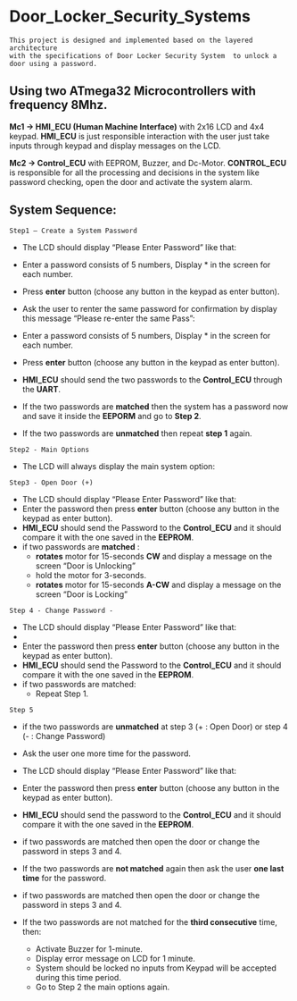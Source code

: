 # Door_Locker_Security_Systems
```
This project is designed and implemented based on the layered architecture
with the specifications of Door Locker Security System  to unlock a door using a password.
```
## **Using two ATmega32 Microcontrollers with frequency 8Mhz.**

**Mc1 → HMI_ECU (Human Machine Interface)** with 2x16 LCD and 4x4 keypad.
**HMI_ECU** is just responsible interaction with the user just take inputs through keypad and display messages on the LCD.

**Mc2 → Control_ECU** with EEPROM, Buzzer, and Dc-Motor.
**CONTROL_ECU** is responsible for all the processing and decisions in the system like password checking, open the door and activate the system alarm.


## **System Sequence:**

```
Step1 – Create a System Password
```
- The LCD should display “Please Enter Password” like that:
- Enter a password consists of 5 numbers, Display * in the screen for each number.
- Press **enter** button (choose any button in the keypad as enter button).
- Ask the user to renter the same password for confirmation by display this message
    “Please re-enter the same Pass”:
- Enter a password consists of 5 numbers, Display * in the screen for each number.
- Press **enter** button (choose any button in the keypad as enter button).
- **HMI_ECU** should send the two passwords to the **Control_ECU** through the **UART**.


- If the two passwords are **matched** then the system has a password now and save it
    inside the **EEPORM** and go to **Step 2**.
- If the two passwords are **unmatched** then repeat **step 1** again.
```
Step2 - Main Options
```
- The LCD will always display the main system option:

```
Step3 - Open Door (+)
```

- The LCD should display “Please Enter Password” like that:
- Enter the password then press **enter** button (choose any button in the keypad as
    enter button).
- **HMI_ECU** should send the Password to the **Control_ECU** and it should compare it
    with the one saved in the **EEPROM**.
- if two passwords are **matched** :
    - **rotates** motor for 15-seconds **CW** and display a message on the screen
       “Door is Unlocking”
    - hold the motor for 3-seconds.
    - **rotates** motor for 15-seconds **A-CW** and display a message on the screen
       “Door is Locking”

```
Step 4 - Change Password -
```

- The LCD should display “Please Enter Password” like that:
-
- Enter the password then press **enter** button (choose any button in the keypad as
    enter button).
- **HMI_ECU** should send the Password to the **Control_ECU** and it should compare it
    with the one saved in the **EEPROM**.
- if two passwords are matched:
    - Repeat Step 1.
```
Step 5
```
- if the two passwords are **unmatched** at step 3 (+ : Open Door) or step 4 (- : Change
    Password)
- Ask the user one more time for the password.
- The LCD should display “Please Enter Password” like that:
- Enter the password then press **enter** button (choose any button in the keypad as
    enter button).
- **HMI_ECU** should send the password to the **Control_ECU** and it should compare it
    with the one saved in the **EEPROM**.
- if two passwords are matched then open the door or change the password in steps
    3 and 4.
- If the two passwords are **not matched** again then ask the user **one last time** for the
    password.
- if two passwords are matched then open the door or change the password in steps
    3 and 4.


- If the two passwords are not matched for the **third consecutive** time, then:
    - Activate Buzzer for 1-minute.
    - Display error message on LCD for 1 minute.
    - System should be locked no inputs from Keypad will be accepted during
       this time period.
    - Go to Step 2 the main options again.





